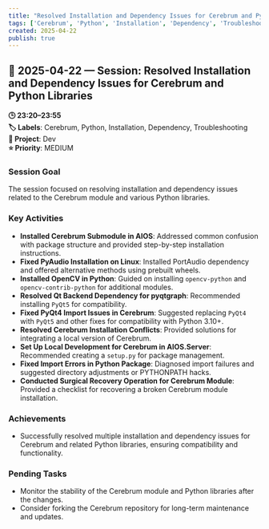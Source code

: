 ```yaml
---
title: "Resolved Installation and Dependency Issues for Cerebrum and Python Libraries"
tags: ['Cerebrum', 'Python', 'Installation', 'Dependency', 'Troubleshooting']
created: 2025-04-22
publish: true
---
```


## 📅 2025-04-22 — Session: Resolved Installation and Dependency Issues for Cerebrum and Python Libraries

**🕒 23:20–23:55**  
**🏷️ Labels**: Cerebrum, Python, Installation, Dependency, Troubleshooting  
**📂 Project**: Dev  
**⭐ Priority**: MEDIUM  


### Session Goal
The session focused on resolving installation and dependency issues related to the Cerebrum module and various Python libraries.

### Key Activities
- **Installed Cerebrum Submodule in AIOS**: Addressed common confusion with package structure and provided step-by-step installation instructions.
- **Fixed PyAudio Installation on Linux**: Installed PortAudio dependency and offered alternative methods using prebuilt wheels.
- **Installed OpenCV in Python**: Guided on installing `opencv-python` and `opencv-contrib-python` for additional modules.
- **Resolved Qt Backend Dependency for pyqtgraph**: Recommended installing `PyQt5` for compatibility.
- **Fixed PyQt4 Import Issues in Cerebrum**: Suggested replacing `PyQt4` with `PyQt5` and other fixes for compatibility with Python 3.10+.
- **Resolved Cerebrum Installation Conflicts**: Provided solutions for integrating a local version of Cerebrum.
- **Set Up Local Development for Cerebrum in AIOS.Server**: Recommended creating a `setup.py` for package management.
- **Fixed Import Errors in Python Package**: Diagnosed import failures and suggested directory adjustments or PYTHONPATH hacks.
- **Conducted Surgical Recovery Operation for Cerebrum Module**: Provided a checklist for recovering a broken Cerebrum module installation.

### Achievements
- Successfully resolved multiple installation and dependency issues for Cerebrum and related Python libraries, ensuring compatibility and functionality.

### Pending Tasks
- Monitor the stability of the Cerebrum module and Python libraries after the changes.
- Consider forking the Cerebrum repository for long-term maintenance and updates.
